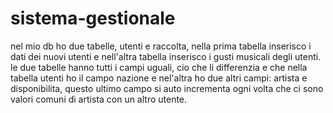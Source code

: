 # sistema-gestionale

nel mio db ho due tabelle, utenti e raccolta, nella prima tabella inserisco i dati dei nuovi utenti e nell'altra tabella inserisco i gusti musicali degli utenti. le due tabelle hanno tutti i campi uguali, cio che li differenzia e che nella tabella utenti ho il campo nazione e nel'altra ho due altri campi: artista e disponibilita, questo ultimo campo si auto incrementa ogni volta che ci sono valori comuni di artista con un altro utente.


